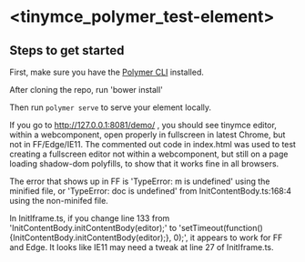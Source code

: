 # \<tinymce_polymer_test-element\>



## Steps to get started

First, make sure you have the [Polymer CLI](https://www.npmjs.com/package/polymer-cli) installed. 

After cloning the repo, run 'bower install'

Then run `polymer serve` to serve your element locally.

If you go to http://127.0.0.1:8081/demo/ , you should see tinymce editor, within a webcomponent, open properly in fullscreen in latest Chrome, but not in FF/Edge/IE11. The commented out code in index.html was used to test creating a fullscreen editor not within a webcomponent, but still on a page loading shadow-dom polyfills, to show that it works fine in all browsers.

The error that shows up in FF is 'TypeError: m is undefined' using the minified file, or 'TypeError: doc is undefined' from InitContentBody.ts:168:4 using the non-minifed file.

In InitIframe.ts, if you change line 133 from 'InitContentBody.initContentBody(editor);' to 'setTimeout(function() {InitContentBody.initContentBody(editor);}, 0);', it appears to work for FF and Edge. It looks like IE11 may need a tweak at line 27 of InitIframe.ts.


